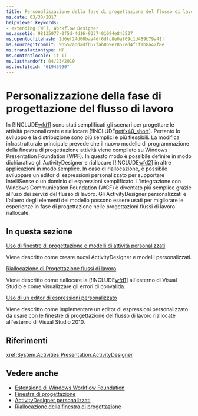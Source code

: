 ```yaml
---
title: Personalizzazione della fase di progettazione del flusso di lavoro
ms.date: 03/30/2017
helpviewer_keywords:
- extending [WF], Workflow Designer
ms.assetid: 98135077-0f5d-4d16-9337-01094e843537
ms.openlocfilehash: 2d6ef24d00baa4df6dfc8e0af69c1d489b79a41f
ms.sourcegitcommit: 9b552addadfb57fab0b9e7852ed4f1f1b8a42f8e
ms.translationtype: MT
ms.contentlocale: it-IT
ms.lasthandoff: 04/23/2019
ms.locfileid: "61945990"
---
```

# <a name="customizing-the-workflow-design-experience"></a>Personalizzazione della fase di progettazione del flusso di lavoro

In [!INCLUDE[wfd1](../../../includes/wfd1-md.md)] sono stati semplificati gli scenari per progettare le attività personalizzate e riallocare [!INCLUDE[netfx40_short](../../../includes/netfx40-short-md.md)]. Pertanto lo sviluppo e la distribuzione sono più semplici e più flessibili. La modifica infrastrutturale principale prevede che il nuovo modello di programmazione della finestra di progettazione attività viene compilato su Windows Presentation Foundation (WPF). In questo modo è possibile definire in modo dichiarativo gli ActivityDesigner e riallocare [!INCLUDE[wfd2](../../../includes/wfd2-md.md)] in altre applicazioni in modo semplice. In caso di riallocazione, è possibile sviluppare un editor di espressioni personalizzato per supportare IntelliSense o un dominio di espressioni semplificato. L'integrazione con Windows Communication Foundation (WCF) è diventato più semplice grazie all'uso dei servizi del flusso di lavoro. Gli ActivityDesigner personalizzati e l'albero degli elementi del modello possono essere usati per migliorare le esperienze in fase di progettazione nelle progettazioni flussi di lavoro riallocate.

## <a name="in-this-section"></a>In questa sezione

 [Uso di finestre di progettazione e modelli di attività personalizzati](using-custom-activity-designers-and-templates.md)

 Viene descritto come creare nuovi ActivityDesigner e modelli personalizzati.

 [Riallocazione di Progettazione flussi di lavoro](rehosting-the-workflow-designer.md)

 Viene descritto come riallocare la [!INCLUDE[wfd1](../../../includes/wfd1-md.md)] all'esterno di Visual Studio e come visualizzare gli errori di convalida.

 [Uso di un editor di espressioni personalizzato](using-a-custom-expression-editor.md)

 Viene descritto come implementare un editor di espressioni personalizzato da usare con le finestre di progettazione del flusso di lavoro riallocate all'esterno di Visual Studio 2010.

## <a name="reference"></a>Riferimenti

<xref:System.Activities.Presentation.ActivityDesigner>

## <a name="see-also"></a>Vedere anche

- [Estensione di Windows Workflow Foundation](extend.md)
- [Finestra di progettazione](./samples/designer.md)
- [ActivityDesigner personalizzati](./samples/custom-activity-designers.md)
- [Riallocazione della finestra di progettazione](./samples/designer-rehosting.md)